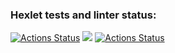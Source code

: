 ### Hexlet tests and linter status:
[![Actions Status](https://github.com/ArtemStruts/frontend-project-lvl1/workflows/hexlet-check/badge.svg)](https://github.com/ArtemStruts/frontend-project-lvl1/actions)
<a href="https://codeclimate.com/github/codeclimate/codeclimate/maintainability"><img src="https://api.codeclimate.com/v1/badges/a99a88d28ad37a79dbf6/maintainability" /></a>
[![Actions Status](https://github.com/ArtemStruts/frontend-project-lvl1/actions/workflows/github-actions-demo.yml/badge.svg)](https://github.com/ArtemStruts/frontend-project-lvl1/actions)
